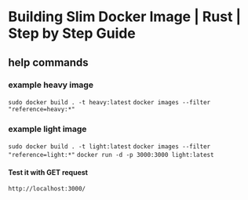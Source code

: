 # Building Slim Docker Image | Rust | Step by Step Guide

## help commands
### example heavy image
`sudo docker build . -t heavy:latest`
`docker images --filter "reference=heavy:*"`

### example light image
`sudo docker build . -t light:latest`
`docker images --filter "reference=light:*"`
`docker run -d -p 3000:3000 light:latest`

#### Test it with GET request
`http://localhost:3000/`
